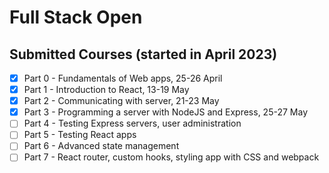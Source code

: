 <!-- @format -->

# Full Stack Open

## Submitted Courses (started in April 2023)

-   [x] Part 0 - Fundamentals of Web apps, 25-26 April
-   [x] Part 1 - Introduction to React, 13-19 May
-   [x] Part 2 - Communicating with server, 21-23 May
-   [x] Part 3 - Programming a server with NodeJS and Express, 25-27 May
-   [ ] Part 4 - Testing Express servers, user administration
-   [ ] Part 5 - Testing React apps
-   [ ] Part 6 - Advanced state management
-   [ ] Part 7 - React router, custom hooks, styling app with CSS and webpack
